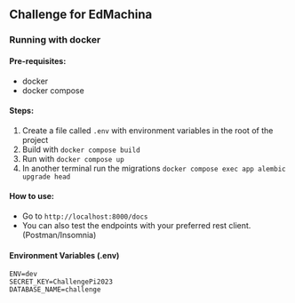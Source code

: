 ## Challenge for EdMachina

### Running with docker

#### Pre-requisites:
- docker
- docker compose

#### Steps:
1. Create a file called `.env` with environment variables in the root of the project
2. Build with `docker compose build`
3. Run with `docker compose up`
4. In another terminal run the migrations `docker compose exec app alembic upgrade head`

#### How to use: 
- Go to `http://localhost:8000/docs`
- You can also test the endpoints with your preferred rest client. (Postman/Insomnia)

#### Environment Variables (.env)
```
ENV=dev
SECRET_KEY=ChallengePi2023
DATABASE_NAME=challenge
```